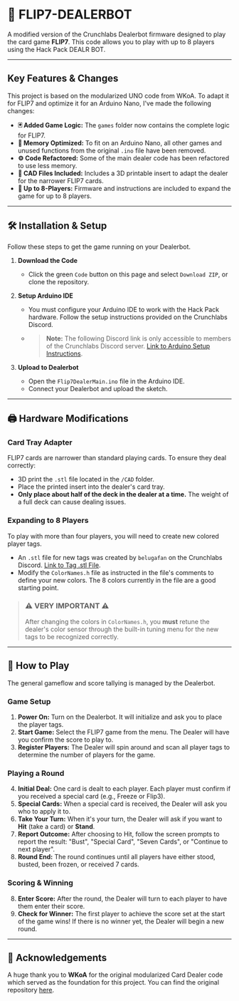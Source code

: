 # 🤖 FLIP7-DEALERBOT

A modified version of the Crunchlabs Dealerbot firmware designed to play the card game **FLIP7**. This code allows you to play with up to 8 players using the Hack Pack DEALR BOT.

---

## Key Features & Changes

This project is based on the modularized UNO code from WKoA. To adapt it for FLIP7 and optimize it for an Arduino Nano, I've made the following changes:

* **🃏 Added Game Logic:** The `games` folder now contains the complete logic for FLIP7.
* **🧠 Memory Optimized:** To fit on an Arduino Nano, all other games and unused functions from the original `.ino` file have been removed.
* **⚙️ Code Refactored:** Some of the main dealer code has been refactored to use less memory.
* **🧩 CAD Files Included:** Includes a 3D printable insert to adapt the dealer for the narrower FLIP7 cards.
* **👥 Up to 8-Players:** Firmware and instructions are included to expand the game for up to 8 players.

---

## 🛠️ Installation & Setup

Follow these steps to get the game running on your Dealerbot.

1.  **Download the Code**
    * Click the green `Code` button on this page and select `Download ZIP`, or clone the repository.

2.  **Setup Arduino IDE**
    * You must configure your Arduino IDE to work with the Hack Pack hardware. Follow the setup instructions provided on the Crunchlabs Discord.
    * > **Note:** The following Discord link is only accessible to members of the Crunchlabs Discord server. [Link to Arduino Setup Instructions](https://discord.com/channels/1229106258749948056/1367718391196029030/1367718391196029030).

3.  **Upload to Dealerbot**
    * Open the `Flip7DealerMain.ino` file in the Arduino IDE.
    * Connect your Dealerbot and upload the sketch.

---

## 🖨️ Hardware Modifications

### Card Tray Adapter
FLIP7 cards are narrower than standard playing cards. To ensure they deal correctly:
* 3D print the `.stl` file located in the `/CAD` folder.
* Place the printed insert into the dealer's card tray.
* **Only place about half of the deck in the dealer at a time.** The weight of a full deck can cause dealing issues.

### Expanding to 8 Players
To play with more than four players, you will need to create new colored player tags.
* An `.stl` file for new tags was created by `belugafan` on the Crunchlabs Discord. [Link to Tag .stl File](https://discord.com/channels/1229106258749948056/1366237526259531858).
* Modify the `ColorNames.h` file as instructed in the file's comments to define your new colors. The 8 colors currently in the file are a good starting point.

> ### ⚠️ **VERY IMPORTANT** ⚠️
> After changing the colors in `ColorNames.h`, you **must** retune the dealer's color sensor through the built-in tuning menu for the new tags to be recognized correctly.

---

## 🎲 How to Play

The general gameflow and score tallying is managed by the Dealerbot.

### Game Setup
1.  **Power On:** Turn on the Dealerbot. It will initialize and ask you to place the player tags.
2.  **Start Game:** Select the FLIP7 game from the menu. The Dealer will have you confirm the score to play to.
3.  **Register Players:** The Dealer will spin around and scan all player tags to determine the number of players for the game.

### Playing a Round
4.  **Initial Deal:** One card is dealt to each player. Each player must confirm if you received a special card (e.g., Freeze or Flip3).
5.  **Special Cards:** When a special card is received, the Dealer will ask you who to apply it to.
6.  **Take Your Turn:** When it's your turn, the Dealer will ask if you want to **Hit** (take a card) or **Stand**.
7.  **Report Outcome:** After choosing to Hit, follow the screen prompts to report the result: "Bust", "Special Card", "Seven Cards", or "Continue to next player".
8.  **Round End:** The round continues until all players have either stood, busted, been frozen, or received 7 cards.

### Scoring & Winning
8.  **Enter Score:** After the round, the Dealer will turn to each player to have them enter their score.
9.  **Check for Winner:** The first player to achieve the score set at the start of the game wins! If there is no winner yet, the Dealer will begin a new round.

---

## 🙏 Acknowledgements

A huge thank you to **WKoA** for the original modularized Card Dealer code which served as the foundation for this project. You can find the original repository [here](https://github.com/Reginald-Gillespie/CardDealerModularized/releases/tag/v1.2.1).

